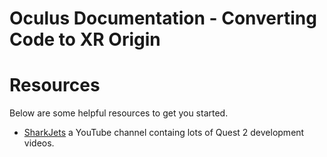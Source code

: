 Oculus Documentation - Converting Code to XR Origin
========

# Resources
Below are some helpful resources to get you started.

* [SharkJets](https://www.youtube.com/c/SharkJets/featured) a YouTube channel containg lots of Quest 2 development videos.
